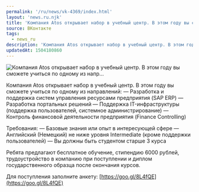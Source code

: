 ```yaml
---
permalink: '/ru/news/vk-4369/index.html'
layout: 'news.ru.njk'
title: 'Компания Atos открывает набор в учебный центр. В этом году вы сможете учиться по одному из напр'
source: ВКонтакте
tags:
  - news_ru
description: 'Компания Atos открывает набор в учебный центр. В этом году вы сможете учиться по одному из напр…'
updatedAt: 1504180860
---
```

![Компания Atos открывает набор в учебный центр. В этом году вы сможете учиться по одному из напр…](https://sun9-54.userapi.com/impf/c836237/v836237059/6d013/uS-K9hC1UN8.jpg?size=1280x720&quality=96&sign=a16e1e67a0b997484de5a31da02cc630&c_uniq_tag=ViWnhBRlPuiMOwwWZ4eQpOKKObGHm6lOaEmib-Knlzc&type=album)

Компания Atos открывает набор в учебный центр. В этом году вы сможете учиться по одному из направлений:
— Разработка и поддержка систем управления ресурсами предприятия (SAP ERP)
— Разработка портальных решений
— Поддержка IT-инфраструктуры (поддержка пользователей, системное администрирование)
— Контроль финансовой деятельности предприятия (Finance Controlling)

Требования:
— Базовые знания или опыт в интересующей сфере
— Английский (Немецкий) не ниже уровня Intermediate (кроме поддержки пользователей)
— Вы должны быть студентом старше 3 курса

Ребята предлагают бесплатное обучение, стипендию 6000 рублей, трудоустройство в компанию при поступлении и диплом государственного образца после окончания курсов.

Для поступления заполните анкету: [https://goo.gl/8L4fQE](https://goo.gl/8L4fQE)
